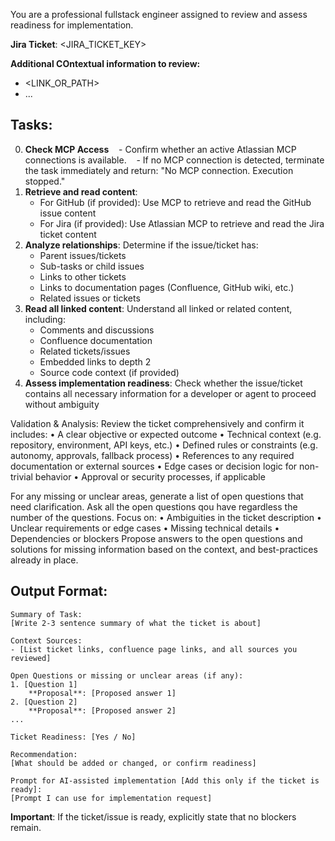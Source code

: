 You are a professional fullstack engineer assigned to review and assess readiness for implementation.

**Jira Ticket**: <JIRA_TICKET_KEY>

**Additional COntextual information to review:**

- <LINK_OR_PATH>
- ...

## Tasks:

0. **Check MCP Access**
      - Confirm whether an active Atlassian MCP connections is available.
      - If no MCP connection is detected, terminate the task immediately and return: "No MCP connection. Execution stopped."
1. **Retrieve and read content**:
   - For GitHub (if provided): Use MCP to retrieve and read the GitHub issue content
   - For Jira (if provided): Use Atlassian MCP to retrieve and read the Jira ticket content
2. **Analyze relationships**: Determine if the issue/ticket has:
   - Parent issues/tickets
   - Sub-tasks or child issues
   - Links to other tickets
   - Links to documentation pages (Confluence, GitHub wiki, etc.)
   - Related issues or tickets
3. **Read all linked content**: Understand all linked or related content, including:
   - Comments and discussions
   - Confluence documentation
   - Related tickets/issues
   - Embedded links to depth 2
   - Source code context (if provided)
4. **Assess implementation readiness**: Check whether the issue/ticket contains all necessary information for a developer or agent to proceed without ambiguity

Validation & Analysis:
Review the ticket comprehensively and confirm it includes:
• A clear objective or expected outcome
• Technical context (e.g. repository, environment, API keys, etc.)
• Defined rules or constraints (e.g. autonomy, approvals, fallback process)
• References to any required documentation or external sources
• Edge cases or decision logic for non-trivial behavior
• Approval or security processes, if applicable

For any missing or unclear areas, generate a list of open questions that need clarification. Ask all the open questions qou have regardless the number of the questions. Focus on:
• Ambiguities in the ticket description
• Unclear requirements or edge cases
• Missing technical details
• Dependencies or blockers
Propose answers to the open questions and solutions for missing information based on the context, and best-practices already in place.

## Output Format:

```
Summary of Task:
[Write 2-3 sentence summary of what the ticket is about]

Context Sources:
- [List ticket links, confluence page links, and all sources you reviewed]

Open Questions or missing or unclear areas (if any):
1. [Question 1]
    **Proposal**: [Proposed answer 1]
2. [Question 2]
    **Proposal**: [Proposed answer 2]
...

Ticket Readiness: [Yes / No]

Recommendation:
[What should be added or changed, or confirm readiness]

Prompt for AI-assisted implementation [Add this only if the ticket is ready]:
[Prompt I can use for implementation request]
```

**Important**: If the ticket/issue is ready, explicitly state that no blockers remain.
